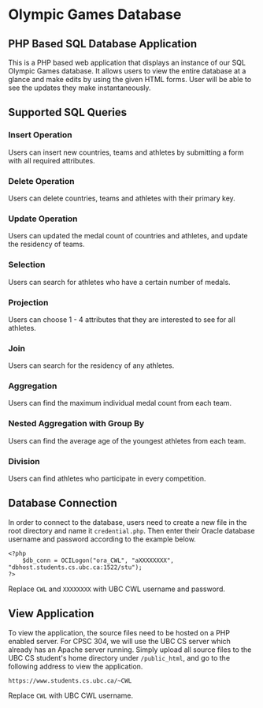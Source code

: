 # Olympic Games Database

## PHP Based SQL Database Application

This is a PHP based web application that displays an instance of our SQL Olympic Games database. It allows users to view the entire database at a glance and make edits by using the given HTML forms. User will be able to see the updates they make instantaneously. 

## Supported SQL Queries

### Insert Operation

Users can insert new countries, teams and athletes by submitting a form with all required attributes. 

### Delete Operation

Users can delete countries, teams and athletes with their primary key. 

### Update Operation

Users can updated the medal count of countries and athletes, and update the residency of teams. 

### Selection

Users can search for athletes who have a certain number of medals. 

### Projection

Users can choose 1 - 4 attributes that they are interested to see for all athletes.

### Join

Users can search for the residency of any athletes. 

### Aggregation

Users can find the maximum individual medal count from each team. 

### Nested Aggregation with Group By

Users can find the average age of the youngest athletes from each team. 

### Division

Users can find athletes who participate in every competition. 

## Database Connection

In order to connect to the database, users need to create a new file in the root directory and name it `credential.php`. Then enter their Oracle database username and password according to the example below. 

```
<?php
    $db_conn = OCILogon("ora_CWL", "aXXXXXXXX", "dbhost.students.cs.ubc.ca:1522/stu");
?>
```

Replace `CWL` and `XXXXXXXX` with UBC CWL username and password. 

## View Application

To view the application, the source files need to be hosted on a PHP enabled server. For CPSC 304, we will use the UBC CS server which already has an Apache server running. Simply upload all source files to the UBC CS student's home directory under `/public_html`, and go to the following address to view the application.

```
https://www.students.cs.ubc.ca/~CWL
```

Replace `CWL` with UBC CWL username. 

